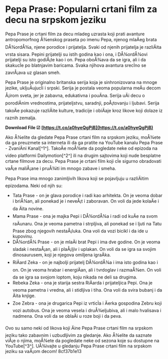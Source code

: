 
 
# Pepa Prase: Popularni crtani film za decu na srpskom jeziku
 
Pepa Prase je crtani film za decu mladeg uzrasta koji prati avanture antropomorfnog Å¾enskog praseta po imenu Pepa, njenog mlaÄeg brata DÅ¾ordÅ¾a, njene porodice i prijatelja. Svaki od njenih prijatelja je razliÄita vrsta sisara. Pepini prijatelji su istih godina kao i ona, i DÅ¾ordÅ¾ovi prijatelji su isto godiÅ¡te kao i on. Pepa oboÅ¾ava da se igra, ali i da skakucÌe po blatnjavim baricama. Svaka njihova avantura srecÌno se zavrÅ¡ava uz glasan smeh.
 
Pepa Prase je originalno britanska serija koja je sinhronizovana na mnoge jezike, ukljuÄujucÌi i srpski. Serija je postala veoma popularna meÄu decom Å¡irom sveta, jer je zabavna, edukativna i pouÄna. Serija uÄi decu o porodiÄnim vrednostima, prijateljstvu, saradnji, poÅ¡tovanju i ljubavi. Serija takoÄe pokazuje razliÄite kulture, tradicije i obiÄaje kroz likove koji dolaze iz raznih zemalja.
 
**Download File ☑ [https://t.co/a0hyeQgPjB](https://t.co/a0hyeQgPjB)**


 
Ako Å¾elite da gledate Pepa Prase crtani film na srpskom jeziku, moÅ¾ete da ga preuzmete sa interneta ili da ga pratite na YouTube kanalu Pepa Prase - ZvaniÄni Kanal[^1^]. TakoÄe moÅ¾ete da pogledate neke od epizoda na video platformi Dailymotion[^2^] ili na drugim sajtovima koji nude besplatne crtane filmove za decu. Pepa Prase je crtani film koji cÌe sigurno obradovati vaÅ¡e maliÅ¡ane i pruÅ¾iti im mnogo zabave i smeha.
  
Pepa Prase ima mnogo zanimljivih likova koji se pojavljuju u razliÄitim epizodama. Neki od njih su:
 
- Tata Prase - on je glava porodice i radi kao arhitekta. On je veoma dobar i briÅ¾an, ali ponekad je i neveÅ¡t i zaboravan. On voli da jede kolaÄe i da Äita novine.
- Mama Prase - ona je majka Pepi i DÅ¾ordÅ¾a i radi od kuÄe na svom raÄunaru. Ona je veoma pametna i strpljiva, ali ponekad se i ljuti na Tatu Prase zbog njegovih nestaÅ¡luka. Ona voli da vozi bicikl i da ide u kupovinu.
- DÅ¾ordÅ¾ Prase - on je mlaÄi brat Pepi i ima dve godine. On je veoma sladak i nestaÅ¡an, ali i plaÅ¡ljiv i uplakan. On voli da se igra sa svojim dinosaurusem, koji je njegova omiljena igraÄka.
- RiÄard Zeka - on je najbolji prijatelj DÅ¾ordÅ¾a i ima isto godina kao i on. On je veoma hrabar i energiÄan, ali i tvrdoglav i razmaÅ¾en. On voli da se igra sa svojom loptom, koju nikada ne deli sa drugima.
- Rebeka Zeka - ona je starija sestra RiÄarda i prijateljica Pepi. Ona je veoma pametna i vredna, ali i stidljiva i tiha. Ona voli da svira bubanj i da Äita knjige.
- Zoe Zebra - ona je drugarica Pepi iz vrticÌa i Äerka gospodina Zebru koji vozi autobus. Ona je veoma vesela i druÅ¾eljubiva, ali i malo hvalisava i nadmena. Ona voli da se oblaÄi u roze boji i da peva.

Ovo su samo neki od likova koji Äine Pepa Prase crtani film na srpskom jeziku tako zabavnim i uzbudljivim za gledanje. Ako Å¾elite da saznate viÅ¡e o njima, moÅ¾ete da pogledate neke od sezona koje su dostupne na YouTube[^3^]. UÅ¾ivajte u gledanju Pepa Prase crtani film na srpskom jeziku sa vaÅ¡om decom!
 8cf37b1e13
 
